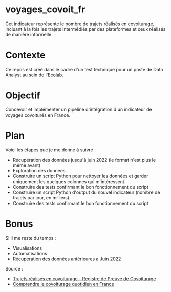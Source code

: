 # voyages_covoit_fr
Cet indicateur représente le nombre de trajets réalisés en covoiturage, incluant à la fois les trajets intermédiés par des plateformes et ceux réalisés de manière informelle.

# Contexte
Ce repos est créé dans le cadre d'un test technique pour un poste de Data Analyst au sein de l'[Ecolab](https://lannuaire.service-public.fr/gouvernement/b6441e59-9a83-4122-8c48-6e7e59ca6245).

# Objectif
Concevoir et implémenter un pipeline d'intégration d'un indicateur de voyages covoiturés en France.

# Plan 
Voici les étapes que je me donne à suivre : 
- Récupération des données jusqu'à juin 2022 (le format n'est plus le même avant)
- Exploration des données.
- Construire un script Python pour nettoyer les données et garder uniquement les quelques colonnes qui m'intéressent.
- Construire des tests confirmant le bon fonctionnement du script
- Construire un script Python d'output du nouvel indicateur (nombre de trajets par jour, en milliers)
- Construire des tests confirmant le bon fonctionnement du script

# Bonus
Si il me reste du temps :
- Visualisations
- Automatisations
- Récupération des données antérieures à Juin 2022 

Source : 
- [Trajets réalisés en covoiturage - Registre de Preuve de Covoiturage](https://www.data.gouv.fr/fr/datasets/trajets-realises-en-covoiturage-registre-de-preuve-de-covoiturage/#/resources)
- [Comprendre le covoiturage quotidien en France](https://observatoire.covoiturage.gouv.fr/observatoire/comprendre-covoiturage-quotidien/)
